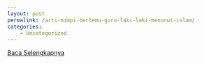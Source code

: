 ```yaml
---
layout: post
permalink: /arti-mimpi-bertemu-guru-laki-laki-menurut-islam/
categories:
    - Uncategorized
---
```


[Baca Selengkapnya](/01)